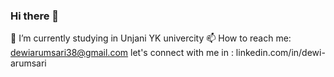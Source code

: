 ### Hi there 👋

<!--
**roannarum/roannarum** is a ✨ _special_ ✨ repository because its `README.md` (this file) appears on your GitHub profile.

Here are some ideas to get you started:

- 🔭 I’m currently working on ...
- 🌱 I’m currently learning ...
- 👯 I’m looking to collaborate on ...
- 🤔 I’m looking for help with ...
- 💬 Ask me about ...
- 📫 How to reach me: ...
- 😄 Pronouns: ...
- ⚡ Fun fact: ...
-->
🔭 I’m currently studying in Unjani YK univercity
📫 How to reach me: dewiarumsari38@gmail.com
let's connect with me in : linkedin.com/in/dewi-arumsari
